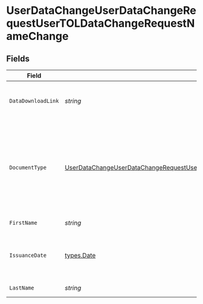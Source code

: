 # UserDataChangeUserDataChangeRequestUserTOLDataChangeRequestNameChange


## Fields

| Field                                                                                                                                                                                             | Type                                                                                                                                                                                              | Required                                                                                                                                                                                          | Description                                                                                                                                                                                       |
| ------------------------------------------------------------------------------------------------------------------------------------------------------------------------------------------------- | ------------------------------------------------------------------------------------------------------------------------------------------------------------------------------------------------- | ------------------------------------------------------------------------------------------------------------------------------------------------------------------------------------------------- | ------------------------------------------------------------------------------------------------------------------------------------------------------------------------------------------------- |
| `DataDownloadLink`                                                                                                                                                                                | *string*                                                                                                                                                                                          | :heavy_check_mark:                                                                                                                                                                                | Download link for the document that proofs data change.                                                                                                                                           |
| `DocumentType`                                                                                                                                                                                    | [UserDataChangeUserDataChangeRequestUserTOLDataChangeRequestNameChangeDocumentType](../../models/operations/userdatachangeuserdatachangerequestusertoldatachangerequestnamechangedocumenttype.md) | :heavy_check_mark:                                                                                                                                                                                | The type of document used to proof data change<br/>* PASSPORT - Passport<br/>* ID_CARD - National Identification document                                                                         |
| `FirstName`                                                                                                                                                                                       | *string*                                                                                                                                                                                          | :heavy_check_mark:                                                                                                                                                                                | First name of the user.                                                                                                                                                                           |
| `IssuanceDate`                                                                                                                                                                                    | [types.Date](../../types/date.md)                                                                                                                                                                 | :heavy_check_mark:                                                                                                                                                                                | Issuance date in YYYY-MM-DD format. [RFC 3339, section 5.6](https://json-schema.org/draft/2020-12/json-schema-validation.html#RFC3339)                                                            |
| `LastName`                                                                                                                                                                                        | *string*                                                                                                                                                                                          | :heavy_check_mark:                                                                                                                                                                                | Last name of the user.                                                                                                                                                                            |